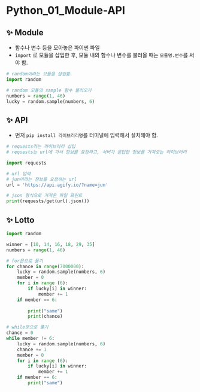# Python_01_Module-API

## ✨ Module

- 함수나 변수 등을 모아놓은 파이썬 파일
- `import` 로 모듈을 삽입한 후, 모듈 내의 함수나 변수를 불러올 때는 `모듈명.변수`를 써야 함.

``` python
# random이라는 모듈을 삽입함.
import random

# random 모듈의 sample 함수 불러오기
numbers = range(1, 46)
lucky = random.sample(numbers, 6)
```



## ✨ API

- 먼저 `pip install 라이브러리명`를 터미널에 입력해서 설치해야 함.

``` python
# requests라는 라이브러리 삽입
# requests는 url에 가서 정보를 요청하고, 서버가 응답한 정보를 가져오는 라이브러리

import requests

# url 입력
# jun이라는 정보를 요청하는 url
url = 'https://api.agify.io/?name=jun'

# json 형식으로 가져온 파일 프린트
print(requests/get(url).json())
```



## ✨ Lotto

```python
import random

winner = [10, 14, 16, 18, 29, 35]
numbers = range(1, 46)

# for문으로 풀기
for chance in range(7000000):
    lucky = random.sample(numbers, 6)
    member = 0
    for i in range (6):
        if lucky[i] in winner:
            member += 1
    if member == 6:
        
        print("same")
		print(chance)

# while문으로 풀기
chance = 0
while member != 6:
    lucky = random.sample(numbers, 6)
    chance += 1
    member = 0
    for i in range (6):
        if lucky[i] in winner:
            member += 1
    if member == 6:
        print("same")
```


